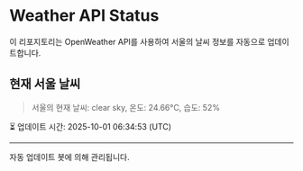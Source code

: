 
# Weather API Status

이 리포지토리는 OpenWeather API를 사용하여 서울의 날씨 정보를 자동으로 업데이트합니다.

## 현재 서울 날씨
> 서울의 현재 날씨: clear sky, 온도: 24.66°C, 습도: 52%

⏳ 업데이트 시간: 2025-10-01 06:34:53 (UTC)

---
자동 업데이트 봇에 의해 관리됩니다.
